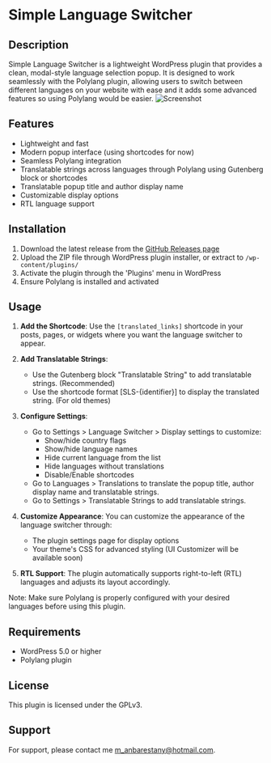 # Simple Language Switcher

## Description

Simple Language Switcher is a lightweight WordPress plugin that provides a clean, modal-style language selection popup. It is designed to work seamlessly with the Polylang plugin, allowing users to switch between different languages on your website with ease and it adds some advanced features so using Polylang would be easier.
![Screenshot](https://github.com/user-attachments/assets/7db8b8cf-abab-4ed3-94e7-dbd990baab80)

## Features

- Lightweight and fast
- Modern popup interface (using shortcodes for now)
- Seamless Polylang integration
- Translatable strings across languages through Polylang using Gutenberg block or shortcodes
- Translatable popup title and author display name
- Customizable display options
- RTL language support

## Installation

1. Download the latest release from the [GitHub Releases page](https://github.com/qasedak/simple-language-switcher/releases)
2. Upload the ZIP file through WordPress plugin installer, or extract to `/wp-content/plugins/`
3. Activate the plugin through the 'Plugins' menu in WordPress
4. Ensure Polylang is installed and activated

## Usage

1. **Add the Shortcode**: Use the `[translated_links]` shortcode in your posts, pages, or widgets where you want the language switcher to appear.
2. **Add Translatable Strings**: 
    - Use the Gutenberg block "Translatable String" to add translatable strings. (Recommended)
    - Use the shortcode format [SLS-{identifier}] to display the translated string. (For old themes)

3. **Configure Settings**: 
   - Go to Settings > Language Switcher > Display settings to customize:
     - Show/hide country flags
     - Show/hide language names
     - Hide current language from the list
     - Hide languages without translations
     - Disable/Enable shortcodes
   - Go to Languages > Translations to translate the popup title, author display name and translatable strings.
   - Go to Settings > Translatable Strings to add translatable strings.

4. **Customize Appearance**: You can customize the appearance of the language switcher through:
   - The plugin settings page for display options
   - Your theme's CSS for advanced styling (UI Customizer will be available soon)

5. **RTL Support**: The plugin automatically supports right-to-left (RTL) languages and adjusts its layout accordingly.

Note: Make sure Polylang is properly configured with your desired languages before using this plugin.

## Requirements

- WordPress 5.0 or higher
- Polylang plugin

## License

This plugin is licensed under the GPLv3.

## Support

For support, please contact me [m_anbarestany@hotmail.com](mailto:m_anbarestany@hotmail.com).
